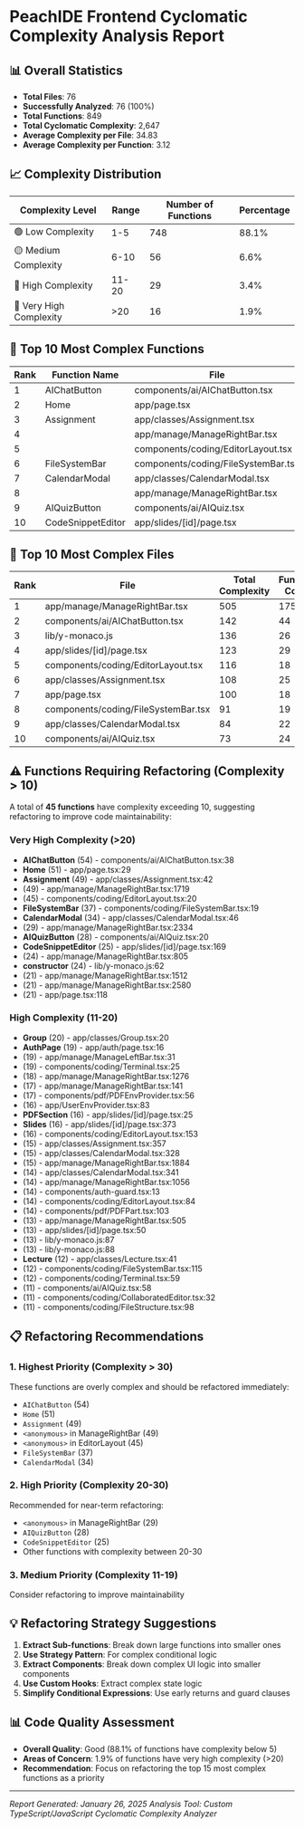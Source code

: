 # PeachIDE Frontend Cyclomatic Complexity Analysis Report

## 📊 Overall Statistics

- **Total Files**: 76
- **Successfully Analyzed**: 76 (100%)
- **Total Functions**: 849
- **Total Cyclomatic Complexity**: 2,647
- **Average Complexity per File**: 34.83
- **Average Complexity per Function**: 3.12

## 📈 Complexity Distribution

| Complexity Level | Range | Number of Functions | Percentage |
|-----------------|-------|---------------------|------------|
| 🟢 Low Complexity | 1-5 | 748 | 88.1% |
| 🟡 Medium Complexity | 6-10 | 56 | 6.6% |
| 🔴 High Complexity | 11-20 | 29 | 3.4% |
| 🚨 Very High Complexity | >20 | 16 | 1.9% |

## 🔴 Top 10 Most Complex Functions

| Rank | Function Name | File | Line | Complexity |
|------|--------------|------|------|------------|
| 1 | AIChatButton | components/ai/AIChatButton.tsx | 38 | 54 |
| 2 | Home | app/page.tsx | 29 | 51 |
| 3 | Assignment | app/classes/Assignment.tsx | 42 | 49 |
| 4 | <anonymous> | app/manage/ManageRightBar.tsx | 1719 | 49 |
| 5 | <anonymous> | components/coding/EditorLayout.tsx | 20 | 45 |
| 6 | FileSystemBar | components/coding/FileSystemBar.tsx | 19 | 37 |
| 7 | CalendarModal | app/classes/CalendarModal.tsx | 46 | 34 |
| 8 | <anonymous> | app/manage/ManageRightBar.tsx | 2334 | 29 |
| 9 | AIQuizButton | components/ai/AIQuiz.tsx | 20 | 28 |
| 10 | CodeSnippetEditor | app/slides/[id]/page.tsx | 169 | 25 |

## 🔴 Top 10 Most Complex Files

| Rank | File | Total Complexity | Function Count |
|------|------|------------------|----------------|
| 1 | app/manage/ManageRightBar.tsx | 505 | 175 |
| 2 | components/ai/AIChatButton.tsx | 142 | 44 |
| 3 | lib/y-monaco.js | 136 | 26 |
| 4 | app/slides/[id]/page.tsx | 123 | 29 |
| 5 | components/coding/EditorLayout.tsx | 116 | 18 |
| 6 | app/classes/Assignment.tsx | 108 | 25 |
| 7 | app/page.tsx | 100 | 18 |
| 8 | components/coding/FileSystemBar.tsx | 91 | 19 |
| 9 | app/classes/CalendarModal.tsx | 84 | 22 |
| 10 | components/ai/AIQuiz.tsx | 73 | 24 |

## ⚠️ Functions Requiring Refactoring (Complexity > 10)

A total of **45 functions** have complexity exceeding 10, suggesting refactoring to improve code maintainability:

### Very High Complexity (>20)
- **AIChatButton** (54) - components/ai/AIChatButton.tsx:38
- **Home** (51) - app/page.tsx:29
- **Assignment** (49) - app/classes/Assignment.tsx:42
- **<anonymous>** (49) - app/manage/ManageRightBar.tsx:1719
- **<anonymous>** (45) - components/coding/EditorLayout.tsx:20
- **FileSystemBar** (37) - components/coding/FileSystemBar.tsx:19
- **CalendarModal** (34) - app/classes/CalendarModal.tsx:46
- **<anonymous>** (29) - app/manage/ManageRightBar.tsx:2334
- **AIQuizButton** (28) - components/ai/AIQuiz.tsx:20
- **CodeSnippetEditor** (25) - app/slides/[id]/page.tsx:169
- **<anonymous>** (24) - app/manage/ManageRightBar.tsx:805
- **constructor** (24) - lib/y-monaco.js:62
- **<anonymous>** (21) - app/manage/ManageRightBar.tsx:1512
- **<anonymous>** (21) - app/manage/ManageRightBar.tsx:2580
- **<anonymous>** (21) - app/page.tsx:118

### High Complexity (11-20)
- **Group** (20) - app/classes/Group.tsx:20
- **AuthPage** (19) - app/auth/page.tsx:16
- **<anonymous>** (19) - app/manage/ManageLeftBar.tsx:31
- **<anonymous>** (19) - components/coding/Terminal.tsx:25
- **<anonymous>** (18) - app/manage/ManageRightBar.tsx:1276
- **<anonymous>** (17) - app/manage/ManageRightBar.tsx:141
- **<anonymous>** (17) - components/pdf/PDFEnvProvider.tsx:56
- **<anonymous>** (16) - app/UserEnvProvider.tsx:83
- **PDFSection** (16) - app/slides/[id]/page.tsx:25
- **Slides** (16) - app/slides/[id]/page.tsx:373
- **<anonymous>** (16) - components/coding/EditorLayout.tsx:153
- **<anonymous>** (15) - app/classes/Assignment.tsx:357
- **<anonymous>** (15) - app/classes/CalendarModal.tsx:328
- **<anonymous>** (15) - app/manage/ManageRightBar.tsx:1884
- **<anonymous>** (14) - app/classes/CalendarModal.tsx:341
- **<anonymous>** (14) - app/manage/ManageRightBar.tsx:1056
- **<anonymous>** (14) - components/auth-guard.tsx:13
- **<anonymous>** (14) - components/coding/EditorLayout.tsx:84
- **<anonymous>** (14) - components/pdf/PDFPart.tsx:103
- **<anonymous>** (13) - app/manage/ManageRightBar.tsx:505
- **<anonymous>** (13) - app/slides/[id]/page.tsx:50
- **<anonymous>** (13) - lib/y-monaco.js:87
- **<anonymous>** (13) - lib/y-monaco.js:88
- **Lecture** (12) - app/classes/Lecture.tsx:41
- **<anonymous>** (12) - components/coding/FileSystemBar.tsx:115
- **<anonymous>** (12) - components/coding/Terminal.tsx:59
- **<anonymous>** (11) - components/ai/AIQuiz.tsx:58
- **<anonymous>** (11) - components/coding/CollaboratedEditor.tsx:32
- **<anonymous>** (11) - components/coding/FileStructure.tsx:98

## 📋 Refactoring Recommendations

### 1. Highest Priority (Complexity > 30)
These functions are overly complex and should be refactored immediately:
- `AIChatButton` (54)
- `Home` (51) 
- `Assignment` (49)
- `<anonymous>` in ManageRightBar (49)
- `<anonymous>` in EditorLayout (45)
- `FileSystemBar` (37)
- `CalendarModal` (34)

### 2. High Priority (Complexity 20-30)
Recommended for near-term refactoring:
- `<anonymous>` in ManageRightBar (29)
- `AIQuizButton` (28)
- `CodeSnippetEditor` (25)
- Other functions with complexity between 20-30

### 3. Medium Priority (Complexity 11-19)
Consider refactoring to improve maintainability

## 💡 Refactoring Strategy Suggestions

1. **Extract Sub-functions**: Break down large functions into smaller ones
2. **Use Strategy Pattern**: For complex conditional logic
3. **Extract Components**: Break down complex UI logic into smaller components
4. **Use Custom Hooks**: Extract complex state logic
5. **Simplify Conditional Expressions**: Use early returns and guard clauses

## 📊 Code Quality Assessment

- **Overall Quality**: Good (88.1% of functions have complexity below 5)
- **Areas of Concern**: 1.9% of functions have very high complexity (>20)
- **Recommendation**: Focus on refactoring the top 15 most complex functions as a priority

---

*Report Generated: January 26, 2025*
*Analysis Tool: Custom TypeScript/JavaScript Cyclomatic Complexity Analyzer* 